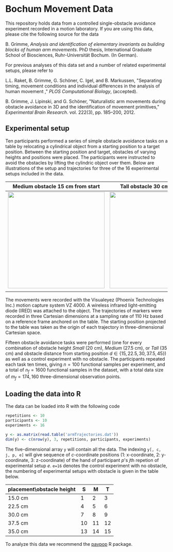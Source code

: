 # Bochum Movement Data
This repository holds data from a controlled single-obstacle avoidance experiment recorded in a motion laboratory. If you are using this data, please cite the following source for the data

B. Grimme, *Analysis and identification of elementary invariants as building blocks of human arm movements*. PhD thesis, International Graduate School of Biosciences, Ruhr-Universität Bochum. (In German).


For previous analyses of this data set and a number of related experimental setups, please refer to

L.L. Raket, B. Grimme, G. Schöner, C. Igel, and B. Markussen, "Separating timing, movement conditions and individual differences in the analysis of human movement
," *PLOS Computational Biology*, (accepted).

B. Grimme, J. Lipinski, and G. Schöner, "Naturalistic arm movements during obstacleavoidance in 3D and the identification of movement primitives," *Experimental BrainResearch*. vol. 222(3), pp. 185–200, 2012.


## Experimental setup 
Ten participants performed a series of simple obstacle avoidance tasks
on a table by relocating a cylindrical object from a starting position
to a target position. Between the starting position and target,
obstacles of varying heights and positions were placed. The
participants were instructed to avoid the obstacles by lifting the cylindric object over them. Below are illustrations of the setup and trajectories for three of the 16 experimental setups included in the data. 

| Medium obstacle 15 cm from start | Tall obstacle 30 cm from start | No obstacle |
|---|---|---|
| <img src="http://i.imgur.com/UpQmWvu.png" width="300"> | <img src="http://i.imgur.com/10E0Pja.png" width="300"> | <img src="http://i.imgur.com/uRTzwLW.png" width="300"> |
|                                                        |


The movements were recorded with the Visualeyez (Phoenix Technologies Inc.) motion capture system VZ 4000. A wireless infrared light-emitting diode (IRED) was attached to the object. The trajectories of markers were recorded in three Cartesian dimensions at a sampling rate of 110 Hz based on a reference frame anchored on the table. The starting position projected to the table was taken as the origin of each trajectory in three-dimensional Cartesian space. 


Fifteen obstacle avoidance tasks were performed (one for every combination of obstacle height *Small* (20 cm), *Medium* (27.5 cm), or *Tall* (35 cm) and obstacle distance from starting position  $d\in \{15, 22.5, 30, 37.5, 45\}$) as well as a control experiment with no obstacle. The participants repeated each task ten times, giving $n=100$ functional samples per experiment, and a total of $n_f =1600$ functional samples in the dataset, with a total data size of $m_{f}=174,160$ three-dimensional observation points.

## Loading the data into R

The data can be loaded into R with the following code

``` r
repetitions <- 10
participants <- 10
experiments <- 16

y <- as.matrix(read.table('armTrajectories.dat'))
dim(y) <- c(nrow(y), 3, repetitions, participants, experiments)
```

The five-dimensional array `y` will contain all the data. The indexing `y[, c, j, p, e]` will give sequence of *c*-coordinate positions (1: x-coordinate, 2: y-coordinate, 3: z-coordinate) of the hand of participant *p*'s *j*th repetion of experimental setup *e*. `e=16` denotes the control experiment with no obstacle, the numbering of experimental setups with obstacle is given in the table below. 

| placement\obstacle height | S | M | T |
|---|---|---|---|
| 15.0 cm | 1 | 2 | 3 |
| 22.5 cm | 4 | 5 | 6 |
| 30.0 cm | 7 | 8 | 9 |
| 37.5 cm | 10 | 11 | 12 |
| 35.0 cm | 13 | 14 | 15 |


To analyze this data we recommend the [pavpop](https://github.com/larslau/pavpop) R package. 

